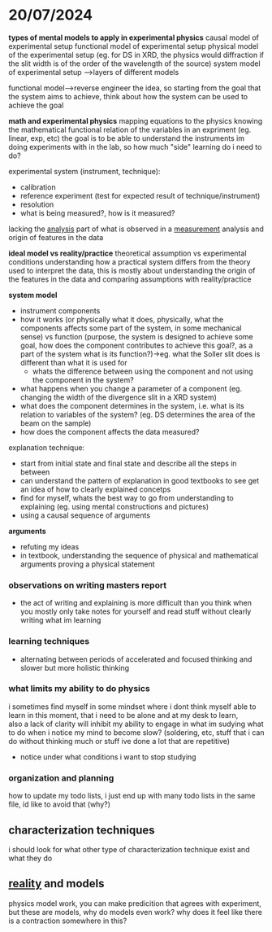 # 20/07/2024

**types of mental models to apply in experimental physics**
causal model of experimental setup
functional model of experimental setup
physical model of the experimental setup (eg. for DS in XRD, the physics would diffraction if the slit width is of the order of the wavelength of the source)
system model of experimental setup
-->layers of different models


functional model-->reverse engineer the idea, so starting from the goal that the system aims to achieve, think about how the system can be used to achieve the goal

**math and experimental physics**
mapping equations to the physics
knowing the mathematical functional relation of the variables in an expriment (eg. linear, exp, etc)
the goal is to be able to understand the instruments im doing experiments with in the lab, so how much "side" learning do i need to do? 

experimental system (instrument, technique):
- calibration 
- reference experiment (test for expected result of technique/instrument)
- resolution
- what is being measured?, how is it measured?

lacking the [analysis](analysis) part of what is observed in a [measurement](measurement)
analysis and origin of features in the data

**ideal model vs reality/practice**
theoretical assumption vs experimental conditions
understanding how a practical system differs from the theory used to interpret the data, this is mostly about understanding the origin of the features in the data and comparing assumptions with reality/practice

**system model**
- instrument components 
- how it works (or physically what it does, physically, what the components affects some part of the system, in some mechanical sense) vs function (purpose, the system is designed to achieve some goal, how does the component contributes to achieve this goal?, as a part of the system what is its function?)->eg. what the Soller slit does is different than what it is used for 
	- whats the difference between using the component and not using the component in the system?
- what happens when you change a parameter of a component (eg. changing the width of the divergence slit in a XRD system)
- what does the component determines in the system, i.e. what is its relation to variables of the system? (eg. DS determines the area of the beam on the sample)
- how does the component affects the data measured?


explanation technique:
- start from initial state and final state and describe all the steps in between
- can understand the pattern of explanation in good textbooks to see get an idea of how to clearly explained concetps
- find for myself, whats the best way to go from understanding to explaining (eg. using mental constructions and pictures)
- using a causal sequence of arguments 

**arguments**
- refuting my ideas
- in textbook, understanding the sequence of physical and mathematical arguments proving a physical statement


### observations on writing masters report
- the act of writing and explaining is more difficult than you think when you mostly only take notes for yourself and read stuff without clearly writing what im learning

### learning techniques
- alternating between periods of accelerated and focused thinking and slower but more holistic thinking 

### what limits my ability to do physics 
i sometimes find myself in some mindset where i dont think myself able to learn in this moment, that i need to be alone and at my desk to learn,  
also a lack of clarity will inhibit my ability to engage in what im sudying
what to do when i notice my mind to become slow? (soldering, etc, stuff that i can do without thinking much or stuff ive done a lot that are repetitive)

- notice under what conditions i want to stop studying

### organization and planning
how to update my todo lists, i just end up with many todo lists in the same file, id like to avoid that (why?)

## characterization techniques
i should look for what other type of characterization technique exist and what they do

## [reality](reality) and models
physics model work, you can make predicition that agrees with experiment, but these are models, why do models even work?
why does it feel like there is a contraction somewhere in this?
